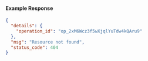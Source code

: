 <!-- Code generated for API Clients. DO NOT EDIT. -->

#### Example Response

```json
{
  "details": {
    "operation_id": "op_2xM6Wcz3f5wXjqlYuTdw4kQAru9"
  },
  "msg": "Resource not found",
  "status_code": 404
}
```
